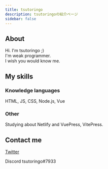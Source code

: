 ```yaml
---
title: tsutoringo
description: tsutoringoの紹介ページ
sidebar: false
---
```



## About

Hi. I'm tsutoringo ;) <br>
I'm weak programmer. <br>
I wish you would know me.<br>

## My skills
### Knowledge languages
HTML, JS, CSS, Node.js, Vue

### Other
Studying about Netlify and VuePress, VitePress.

## Contact me

[Twitter](https://twitter.com/tsutoringo)

Discord tsutoringo#7933

<item-sprite name="netherite-helmet" :scale="2"/><br>
<item-sprite name="netherite-chestplate" :scale="2"/><br>
<item-sprite name="netherite-leggings" :scale="2"/><br>
<item-sprite name="netherite-boots" :scale="2"/>
